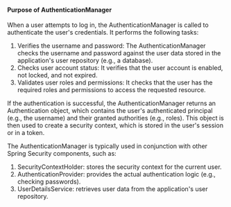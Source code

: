 #### Purpose of AuthenticationManager
<p>When a user attempts to log in, the AuthenticationManager is called to authenticate the user's credentials. It performs the following tasks:</p>

<p>
  <ol>
    <li>Verifies the username and password: The AuthenticationManager checks the username and password against the user data stored in the application's user repository (e.g., a database).</li>
    <li>Checks user account status: It verifies that the user account is enabled, not locked, and not expired.</li>
    <li>Validates user roles and permissions: It checks that the user has the required roles and permissions to access the requested resource.</li>
  </ol>
If the authentication is successful, the AuthenticationManager returns an Authentication object, which contains the user's authenticated principal (e.g., the username) and their granted authorities (e.g., roles). This object is then used to create a security context, which is stored in the user's session or in a token.</p>

<p>
  The AuthenticationManager is typically used in conjunction with other Spring Security components, such as:
  <ol>
    <li>SecurityContextHolder: stores the security context for the current user.</li>
    <li>AuthenticationProvider: provides the actual authentication logic (e.g., checking passwords).</li>
    <li>UserDetailsService: retrieves user data from the application's user repository.</li>
  </ol>
</p>
